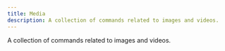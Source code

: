 ```yaml
---
title: Media
description: A collection of commands related to images and videos.
---
```


A collection of commands related to images and videos.
